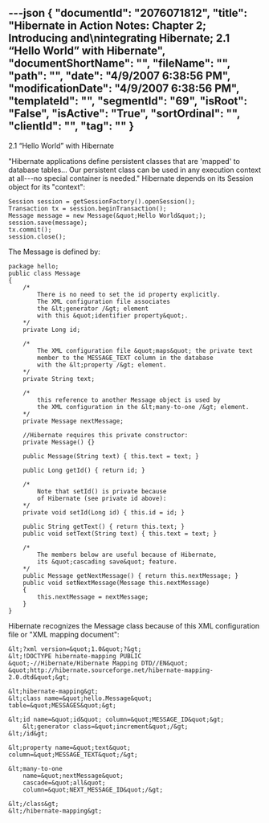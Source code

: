 ---json
{
  "documentId": "2076071812",
  "title": "Hibernate in Action Notes: Chapter 2; Introducing and\nintegrating Hibernate; 2.1 “Hello World” with Hibernate",
  "documentShortName": "",
  "fileName": "",
  "path": "",
  "date": "4/9/2007 6:38:56 PM",
  "modificationDate": "4/9/2007 6:38:56 PM",
  "templateId": "",
  "segmentId": "69",
  "isRoot": "False",
  "isActive": "True",
  "sortOrdinal": "",
  "clientId": "",
  "tag": ""
}
---

2.1 “Hello World” with Hibernate

&quot;Hibernate applications define persistent classes that are 'mapped' to database tables... Our persistent class can be used in any execution context at all---no special container is needed.&quot; Hibernate depends on its Session object for its &quot;context&quot;:

    Session session = getSessionFactory().openSession();
    Transaction tx = session.beginTransaction();
    Message message = new Message(&quot;Hello World&quot;);
    session.save(message);
    tx.commit();
    session.close();

The Message is defined by:

    package hello;
    public class Message
    {
        /*
            There is no need to set the id property explicitly.
            The XML configuration file associates
            the &lt;generator /&gt; element
            with this &quot;identifier property&quot;.
        */
        private Long id;

        /*
            The XML configuration file &quot;maps&quot; the private text
            member to the MESSAGE_TEXT column in the database
            with the &lt;property /&gt; element.
        */
        private String text;

        /*
            this reference to another Message object is used by
            the XML configuration in the &lt;many-to-one /&gt; element.
        */
        private Message nextMessage;

        //Hibernate requires this private constructor:
        private Message() {}

        public Message(String text) { this.text = text; }

        public Long getId() { return id; }

        /*
            Note that setId() is private because
            of Hibernate (see private id above):
        */
        private void setId(Long id) { this.id = id; }

        public String getText() { return this.text; }
        public void setText(String text) { this.text = text; }

        /*
            The members below are useful because of Hibernate,
            its &quot;cascading save&quot; feature.
        */
        public Message getNextMessage() { return this.nextMessage; }
        public void setNextMessage(Message this.nextMessage)
        {
            this.nextMessage = nextMessage;
        }
    }

Hibernate recognizes the Message class because of this XML configuration file or &quot;XML mapping document&quot;:

    &lt;?xml version=&quot;1.0&quot;?&gt;
    &lt;!DOCTYPE hibernate-mapping PUBLIC
    &quot;-//Hibernate/Hibernate Mapping DTD//EN&quot;
    &quot;http://hibernate.sourceforge.net/hibernate-mapping-2.0.dtd&quot;&gt;

    &lt;hibernate-mapping&gt;
    &lt;class name=&quot;hello.Message&quot; table=&quot;MESSAGES&quot;&gt;

    &lt;id name=&quot;id&quot; column=&quot;MESSAGE_ID&quot;&gt;
        &lt;generator class=&quot;increment&quot;/&gt;
    &lt;/id&gt;

    &lt;property name=&quot;text&quot; column=&quot;MESSAGE_TEXT&quot;/&gt;

    &lt;many-to-one
        name=&quot;nextMessage&quot;
        cascade=&quot;all&quot;
        column=&quot;NEXT_MESSAGE_ID&quot;/&gt;

    &lt;/class&gt;
    &lt;/hibernate-mapping&gt;
